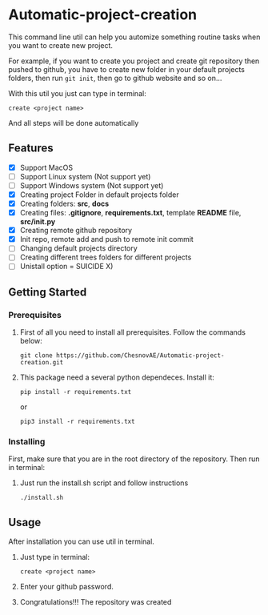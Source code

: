 # Automatic-project-creation

This command line util can help you automize something routine tasks when you want to create new project.  

For example, if you want to create you project and create git repository then pushed to github, you have to create new folder in your default projects folders, then run ```git init```, then go to github website and so on...

With this util you just can type in terminal:

```
create <project name>
```

And all steps will be done automatically

## Features

- [x] Support MacOS
- [ ] Support Linux system (Not support yet)
- [ ] Support Windows system (Not support yet)
- [x] Creating project Folder in default projects folder
- [x] Creating folders: **src**, **docs**
- [x] Creating files: **.gitignore**, **requirements.txt**, template **README** file, **src/__init__.py**
- [x] Creating remote github repository
- [x] Init repo, remote add and push to remote init commit
- [ ] Changing default projects directory
- [ ] Creating different trees folders for different projects
- [ ] Unistall option = SUICIDE X)

## Getting Started

### Prerequisites

1. First of all you need to install all prerequisites. Follow the commands below:

    ```
    git clone https://github.com/ChesnovAE/Automatic-project-creation.git
    ```

2. This package need a several python dependeces. Install it:
    ```
    pip install -r requirements.txt
    ```

    or

    ```
    pip3 install -r requirements.txt
    ```

### Installing

First, make sure that you are in the root directory of the repository. Then run in terminal:

1. Just run the install.sh script and follow instructions

    ```
    ./install.sh
    ```

## Usage
After installation you can use util in terminal.
1. Just type in terminal:

    ```
    create <project name>
    ```

2. Enter your github password.
3. Congratulations!!! The repository was created

